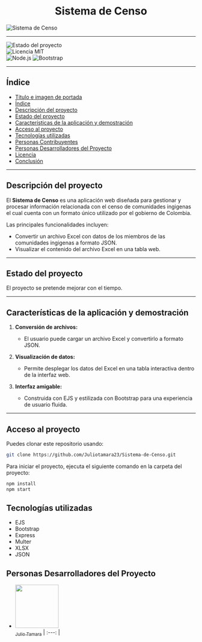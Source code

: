 # <h1 align="center"> Sistema de Censo </h1>

![Sistema de Censo](https://via.placeholder.com/1200x400?text=Sistema+de+Censos)  

---

![Estado del proyecto](https://img.shields.io/badge/Estado-En%20desarrollo-yellow)  
![Licencia MIT](https://img.shields.io/badge/Licencia-MIT-blue)  
![Node.js](https://img.shields.io/badge/Node.js-%3E%3D22.12.0-green)
![Bootstrap](https://img.shields.io/badge/Bootstrap-5.x-blue)  

---

## Índice  

* [Título e imagen de portada](#Sistema-de-Censo)
* [Índice](#índice)  
* [Descripción del proyecto](#descripción-del-proyecto)  
* [Estado del proyecto](#estado-del-proyecto)  
* [Características de la aplicación y demostración](#características-de-la-aplicación-y-demostración)  
* [Acceso al proyecto](#acceso-al-proyecto)  
* [Tecnologías utilizadas](#tecnologías-utilizadas)  
* [Personas Contribuyentes](#personas-contribuyentes)  
* [Personas Desarrolladores del Proyecto](#personas-desarrolladores-del-proyecto)  
* [Licencia](#licencia)  
* [Conclusión](#conclusión)  

---

## Descripción del proyecto  
El **Sistema de Censo** es una aplicación web diseñada para gestionar y procesar información relacionada con el censo de comunidades ingigenas el cual cuenta con un formato único utilizado por el gobierno de Colombia. 

Las principales funcionalidades incluyen:
- Convertir un archivo Excel con datos de los miembros de las comunidades ingigenas a formato JSON.
- Visualizar el contenido del archivo Excel en una tabla web.

---

## Estado del proyecto  
El proyecto se pretende mejorar con el tiempo.

---

## Características de la aplicación y demostración  
1. **Conversión de archivos:**  
   - El usuario puede cargar un archivo Excel y convertirlo a formato JSON.  

2. **Visualización de datos:**  
   - Permite desplegar los datos del Excel en una tabla interactiva dentro de la interfaz web.  

3. **Interfaz amigable:**  
   - Construida con EJS y estilizada con Bootstrap para una experiencia de usuario fluida.  

---

## Acceso al proyecto  
Puedes clonar este repositorio usando:  
```bash
git clone https://github.com/Juliotamara23/Sistema-de-Censo.git
```
Para iniciar el proyecto, ejecuta el siguiente comando en la carpeta del proyecto:
```bash
npm install
npm start
```

## Tecnologías utilizadas

- EJS
- Bootstrap
- Express
- Multer
- XLSX
- JSON

## Personas Desarrolladores del Proyecto

- [<img src="https://avatars.githubusercontent.com/u/48834639?s=400&u=4530216adb4ffc12ae61ed48e20a61d2dcc46d72&v=4" width=115><br><sub>Julio Tamara</sub>](https://github.com/Juliotamara23)
| :---: |